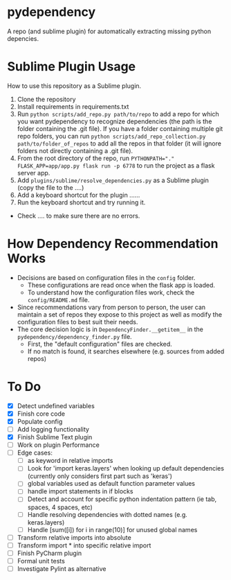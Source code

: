 # pydependency

A repo (and sublime plugin) for automatically extracting missing python depencies.

# Sublime Plugin Usage

How to use this repository as a Sublime plugin.

1. Clone the repository
2. Install requirements in requirements.txt
3. Run `python scripts/add_repo.py path/to/repo` to add a repo for which you want pydependency to recognize dependencies (the path is the folder containing the .git file).
  If you have a folder containing multiple git repo folders, you can run `python scripts/add_repo_collection.py path/to/folder_of_repos` to add all the repos in that folder (it will ignore folders not directly containing a .git file).
4. From the root directory of the repo, run `PYTHONPATH="." FLASK_APP=app/app.py flask run -p 6778` to run the project as a flask server app.
5. Add `plugins/sublime/resolve_dependencies.py` as a Sublime plugin (copy the file to the ....)
6. Add a keyboard shortcut for the plugin ......
7. Run the keyboard shortcut and try running it.
- Check .... to make sure there are no errors.

# How Dependency Recommendation Works

- Decisions are based on configuration files in the `config` folder.
  - These configurations are read once when the flask app is loaded.
  - To understand how the configuration files work, check the `config/README.md` file.
- Since recommendations vary from person to person, the user can maintain a set of repos they expose to this project as well as modify the configuration files to best suit their needs.
- The core decision logic is in `DependencyFinder.__getitem__` in the `pydependency/dependency_finder.py` file.
  - First, the "default configuration" files are checked.
  - If no match is found, it searches elsewhere (e.g. sources from added repos)


# To Do

- [x] Detect undefined variables
- [x] Finish core code
- [x] Populate config
- [ ] Add logging functionality
- [x] Finish Sublime Text plugin
- [ ] Work on plugin Performance
- [ ] Edge cases:
  - [ ] as keyword in relative imports
  - [ ] Look for 'import keras.layers' when looking up default dependencies (currently only considers first
  part such as 'keras')
  - [ ] global variables used as default function parameter values
  - [ ] handle import statements in if blocks
  - [ ] Detect and account for specific python indentation pattern (ie tab, spaces, 4 spaces, etc)
  - [ ] Handle resolving dependencies with dotted names (e.g. keras.layers)
  - [ ] Handle [sum([i]) for i in range(10)] for unused global names
- [ ] Transform relative imports into absolute
- [ ] Transform import * into specific relative import
- [ ] Finish PyCharm plugin
- [ ] Formal unit tests
- [ ] Investigate Pylint as alternative
